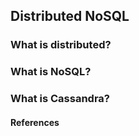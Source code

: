 ## Distributed NoSQL

### What is distributed?

### What is NoSQL?

### What is Cassandra?

#### References
[]()